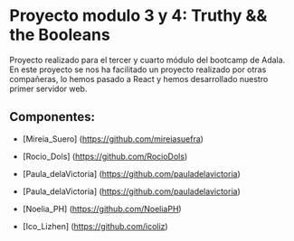 # Proyecto modulo 3 y 4: Truthy && the Booleans


Proyecto realizado para el tercer y cuarto módulo del bootcamp de Adala.
En este proyecto se nos ha facilitado un proyecto realizado por otras compañeras, lo hemos pasado a React y hemos desarrollado nuestro primer servidor web.


## Componentes: 

- [Mireia_Suero] (https://github.com/mireiasuefra)

- [Rocio_Dols] (https://github.com/RocioDols)

- [Paula_delaVictoria] (https://github.com/pauladelavictoria)

- [Paula_delaVictoria] (https://github.com/pauladelavictoria)

- [Noelia_PH] (https://github.com/NoeliaPH)

- [Ico_Lizhen] (https://github.com/icoliz)



